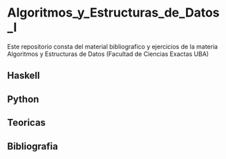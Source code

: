 # Algoritmos_y_Estructuras_de_Datos_I

Este repositorio consta del material bibliografico y ejercicios de la materia Algoritmos y Estructuras de Datos (Facultad de Ciencias Exactas UBA)

## Haskell

## Python

## Teoricas

## Bibliografia
